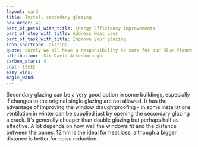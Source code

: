 ```yaml
---
layout: card
title: Install secondary glazing
nav_order: 42
part_of_petal_with_title: Energy Efficiency Improvements
part_of_step_with_title: Address Heat Loss
part_of_task_with_title: Improve your glazing
icon_shortcode: glazing
quote: Surely we all have a responsibility to care for our Blue Planet. The future of humanity and indeed, all life on earth, now depends on us.
attribution:  Sir David Attenborough
carbon_stars: 4
cost: £££££
easy_wins: 
magic_wand: 
---
```


<p>Secondary glazing can be a very good option in some buildings, especially if changes to the original single glazing are not allowed. It has the advantage of improving the window draughtproofing - in some installations ventilation in winter can be supplied just by opening the secondary glazing a crack. It’s generally cheaper than double glazing but perhaps half as effective. A lot depends on how well the windows fit and the distance between the panes. 12mm is the ideal for heat loss, although a bigger distance is better for noise reduction. </p> 
